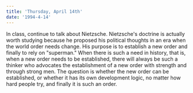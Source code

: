 ```yaml
---
title: 'Thursday, April 14th'
date: '1994-4-14'
---
```


In class, continue to talk about Nietzsche. Nietzsche's doctrine is actually worth studying because he proposed his political thoughts in an era when the world order needs change. His purpose is to establish a new order and finally to rely on "superman." When there is such a need in history, that is, when a new order needs to be established, there will always be such a thinker who advocates the establishment of a new order with strength and through strong men. The question is whether the new order can be established, or whether it has its own development logic, no matter how hard people try, and finally it is such an order.

